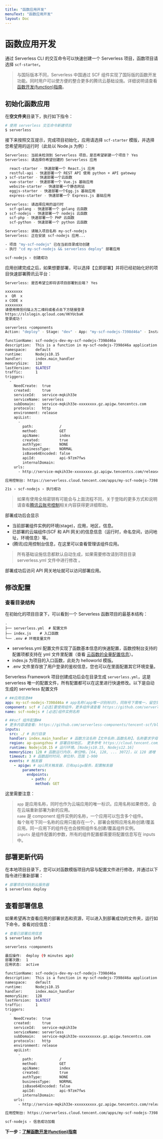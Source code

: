 ```yaml
---
title: "函数应用开发"
menuText: "函数应用开发"
layout: Doc
---
```


# 函数应用开发

通过 Serverless CLI 的交互命令可以快速创建一个 Serverless 项目，函数项目请选择 `scf-starter`。

> 与国际版本不同，Serverless 中国通过 SCF 组件实现了国际版的函数开发功能。同时用户可以使方便的整合更多的腾讯云基础设施。详细说明请查看[函数开发(function)指南](../function/README)。

## 初始化函数应用

在**空文件夹**目录下，执行如下指令：

```sh
# 使用 serverless 交互命令新建项目
$ serverless
```

接下来按照交互提示，完成项目初始化，应用请选择 `scf-starter` 模版，并选择您希望用的运行时（此处以 Node.js 为例）：

```sh
Serverless: 当前未检测到 Serverless 项目，是否希望新建一个项目？ Yes
Serverless: 请选择你希望创建的 Serverless 应用

  react-starter - 快速部署一个 React.js 应用
  restful-api - 快速部署一个 REST API 使用 python + API gateway
❯ scf-starter - 快速部署一个云函数
  vue-starter - 快速部署一个 Vue.js 基础应用
  website-starter - 快速部署一个静态网站
  eggjs-starter - 快速部署一个Egg.js 基础应用
  express-starter - 快速部署一个 Express.js 基础应用

Serverless: 请选择应用的运行时
  scf-golang - 快速部署一个 golang 云函数
❯ scf-nodejs - 快速部署一个 nodejs 云函数
  scf-php - 快速部署一个 PHP 云函数
  scf-python - 快速部署一个 python 云函数

Serverless: 请输入项目名称 my-scf-nodejs
Serverless: 正在安装 scf-nodejs 应用...

- 项目 "my-scf-nodejs" 已在当前目录成功创建
- 执行 "cd my-scf-nodejs && serverless deploy" 部署应用

scf-nodejs › 创建成功
```

应用创建完成之后，如果想要部署，可以选择【立即部署】并将已经初始化好的项目快速部署腾讯云平台：

```sh
Serverless: 是否希望立即将该项目部署到云端？ Yes

xxxxxxxx
x  QR  x
x CODE x
xxxxxxxx
请使用微信扫描上方二维码或者点击下方链接登录
https://slslogin.qcloud.com/XKYUcbaK
登录成功！

serverless ⚡components
Action: "deploy" - Stage: "dev" - App: "my-scf-nodejs-7398d46a" - Instance: "scf-nodejs"

functionName: scf-nodejs-dev-my-scf-nodejs-7398d46a
description:  This is a function in my-scf-nodejs-7398d46a application
namespace:    default
runtime:      Nodejs10.15
handler:      index.main_handler
memorySize:   128
lastVersion:  $LATEST
traffic:      1
triggers:
  -
    NeedCreate:  true
    created:     true
    serviceId:   service-mqkih33e
    serviceName: serverless
    subDomain:   service-mqkih33e-xxxxxxxx.gz.apigw.tencentcs.com
    protocols:   http
    environment: release
    apiList:
      -
        path:            /
        method:          GET
        apiName:         index
        created:         true
        authType:        NONE
        businessType:    NORMAL
        isBase64Encoded: false
        apiId:           api-97zm7fws
        internalDomain:
    urls:
      - http://service-mqkih33e-xxxxxxxx.gz.apigw.tencentcs.com/release/

应用控制台: https://serverless.cloud.tencent.com/apps/my-scf-nodejs-7398d46a/scf-nodejs/dev

21s › scf-nodejs › 执行成功
```

> 如果有使用全局密钥有可能会与上面流程不同，关于登陆的更多方式和说明请查看[腾讯云账号控制](../basic/tencent-account)相关内容获得更详细帮助。

部署成功后会显示

- 当前部署组件实例的环境(stage)，应用，地区，信息。
- 已部署的云端组件(SCF 和 API 网关)的信息信息（运行时，命名空间，访问地址，环境信息）等。
- (腾讯)应用控制台信息，在这里可以查看管理该组件应用。

> 所有基础设施信息都默认自动生成，如果需要修改请到项目目录 serverless.yml 文件中进行修改 。

部署成功后访问 API 网关地址就可以访问部署应用。

## 修改配置

### 查看目录结构

在初始化的项目目录下，可以看到一个 Serverless 函数项目的最基本结构：

```
.
├── serverless.yml  # 配置文件
├—— index.js    # 入口函数
└── .env # 环境变量文件
```

- serverless.yml 配置文件实现了函数基本信息的快速配置，函数控制台支持的配置项都支持在 yml 文件里配置（查看 [云函数的全量配置信息](https://github.com/serverless-components/tencent-scf/blob/master/docs/configure.md)）。
- index.js 为项目的入口函数，此处为 helloworld 模版。
- .env 文件里存放了用户登录的鉴权信息，您也可以在里面配置其它环境变量。

Serverless Framework 项目创建成功后会在目录生成 `serverless.yml`，这是 serverless 唯一的配置文件，所有配置都可以在这里进行快速修改。以下是自动生成的 serverless 配置文件

```yml
# ##应用信息##
app: my-scf-nodejs-7398d46a # app名称(app唯一识别标识)。同账号下需唯一，留空则继承组件实例名称
component: scf # [必选]要使用组件，更多组件请查看 https://github.com/serverless-components
name: scf-nodejs # [必选]组件实例名称

# ##scf 组件配置##
# 更多内容请查看: https://github.com/serverless-components/tencent-scf/blob/master/docs/configure.md
inputs:
  src: ./ # 执行目录
  handler: index.main_handler # 函数方法名称【文件名称.函数名称】。名称要求字母开始和结尾，允许使用数字、下划线(_)和连接符(-)，2-60 个字符。
  region: ap-guangzhou # 部署目标地区。 更多参考 https://cloud.tencent.com/document/api/583/17238#.E5.9C.B0.E5.9F.9F.E5.88.97.E8.A1.A8
  runtime: Nodejs10.15 # 运行环境。[Nodejs10.15, Nodejs12.16]
  memorySize: 128 # 函数运行内存，单位MB。[64, 128, ... 3072]，以 128 递增
  timeout: 3 # 函数超时时间，单位秒，范围 1-900
  events: # 触发器
    - apigw: # api网关触发器，已有apigw服务，配置触发器
        parameters:
          endpoints:
            - path: /
              method: GET
```

这里需要注意：

> `app` 是应用名称，同时也作为云端应用的唯一标识。应用名称如果修改，会在云端重新部署为新的应用。  
> `name` 是 component 组件实例的名称，一个应用可以包含多个组件。  
> 每个账号下同一名称的应用只能存在一个，部署会按照应用名称创建/覆盖应用。同一应用下的组件在也会按照组件名创建/覆盖组件实例。  
> `inputs` 是组件配置的参数，所有的组件配置都需要将配置信息写在 inputs 中。

## 部署更新代码

在本地项目目录下，您可以对函数模版项目内容与配置文件进行修改，并通过以下指令进行重新部署：

```sh
# 部署项目代码到云服务器
$ serverless deploy
```

## 查看部署信息

如果希望再次查看应用的部署状态和资源，可以进入到部署成功的文件夹，运行如下命令，查看对应信息：

```sh
# 查看已部署应用信息
$ serverless info

serverless ⚡components

最后操作:  deploy (9 minutes ago)
部署次数:  1
应用状态:  active

functionName: scf-nodejs-dev-my-scf-nodejs-7398d46a
description:  This is a function in my-scf-nodejs-7398d46a application
namespace:    default
runtime:      Nodejs10.15
handler:      index.main_handler
memorySize:   128
lastVersion:  $LATEST
traffic:      1
triggers:
  -
    NeedCreate:  true
    created:     true
    serviceId:   service-mqkih33e
    serviceName: serverless
    subDomain:   service-mqkih33e-xxxxxxxxxx.gz.apigw.tencentcs.com
    protocols:   http
    environment: release
    apiList:
      -
        path:            /
        method:          GET
        apiName:         index
        created:         true
        authType:        NONE
        businessType:    NORMAL
        isBase64Encoded: false
        apiId:           api-97zm7fws
        internalDomain:
    urls:
      - http://service-mqkih33e-xxxxxxxxxx.gz.apigw.tencentcs.com/release/

应用控制台: https://serverless.cloud.tencent.com/apps/my-scf-nodejs-7398d46a/scf-nodejs/dev

scf-nodejs › 信息成功加载
```

**下一步：[了解函数开发(function)指南](../functions/README)**

